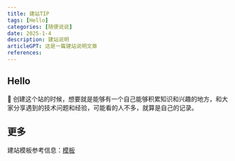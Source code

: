 ```yaml
---
title: 建站TIP
tags: [Hello]
categories: [随便说说]
date: 2025-1-4
description: 建站说明
articleGPT: 这是一篇建站说明文章
references:
---
```


## Hello

🎉  创建这个站的时候，想要就是能够有一个自己能够积累知识和兴趣的地方，和大家分享遇到的技术问题和经验，可能看的人不多，就算是自己的记录。


## 更多

建站模板参考信息：[模板](https://github.com/imsyy/vitepress-theme-curve)
